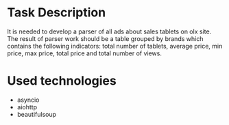 # Task Description

It is needed to develop a parser of all ads about sales tablets on olx site. The result of parser work should be a table grouped by brands which contains the following indicators: total number of tablets, average price, min price, max price, total price and total number of views.

# Used technologies

+ asyncio
+ aiohttp
+ beautifulsoup